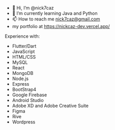 - 👋 Hi, I’m @nick7caz
- 🌱 I’m currently learning Java and Python
- 📫 How to reach me nick7caz@gmail.com
- my portfolio at https://nickcaz-dev.vercel.app/


Experience with:
- Flutter/Dart
- JavaScript
- HTML/CSS
- MySQL
- React
- MongoDB
- Node.js
- Express
- BootStrap4
- Google Firebase
- Android Studio
- Adobe XD and Adobe Creative Suite
- Figma
- Rive
- Wordpress


<!---
nick7caz/nick7caz is a ✨ special ✨ repository because its `README.md` (this file) appears on your GitHub profile.
You can click the Preview link to take a look at your changes.
--->
